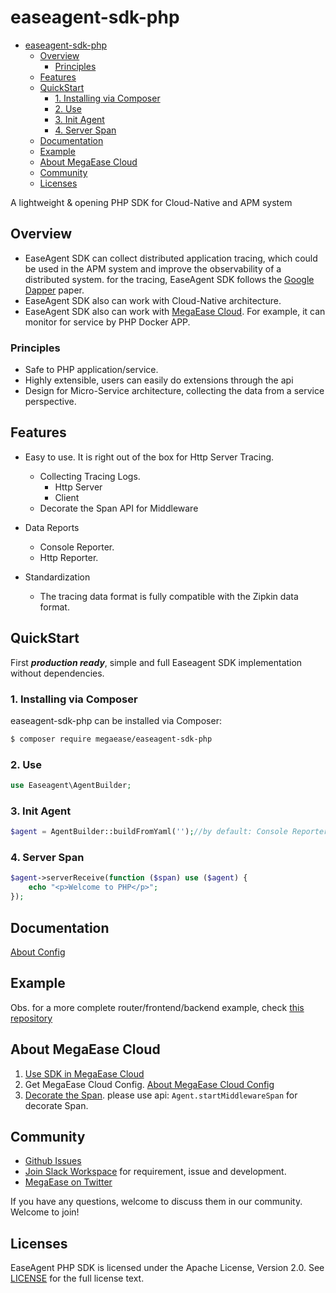 # easeagent-sdk-php

- [easeagent-sdk-php](#easeagent-sdk-php)
  - [Overview](#overview)
    - [Principles](#principles)
  - [Features](#features)
  - [QuickStart](#quickstart)
    - [1. Installing via Composer](#1-installing-via-composer)
    - [2. Use](#2-use)
    - [3. Init Agent](#3-init-agent)
    - [4. Server Span](#4-server-span)
  - [Documentation](#documentation)
  - [Example](#example)
  - [About MegaEase Cloud](#about-megaease-cloud)
  - [Community](#community)
  - [Licenses](#licenses)


A lightweight & opening PHP SDK for Cloud-Native and APM system
## Overview

- EaseAgent SDK can collect distributed application tracing, which could be used in the APM system and improve the observability of a distributed system. for the tracing, EaseAgent SDK follows the [Google Dapper](https://research.google/pubs/pub36356/) paper. 
- EaseAgent SDK also can work with Cloud-Native architecture.
- EaseAgent SDK also can work with [MegaEase Cloud](https://cloud.megaease.com/). For example, it can monitor for service by PHP Docker APP.

### Principles
- Safe to PHP application/service.
- Highly extensible, users can easily do extensions through the api
- Design for Micro-Service architecture, collecting the data from a service perspective.

## Features
* Easy to use. It is right out of the box for Http Server Tracing.
  * Collecting Tracing Logs.
    * Http Server
    * Client
  * Decorate the Span API for Middleware

* Data Reports
  * Console Reporter.
  * Http Reporter.

* Standardization
    * The tracing data format is fully compatible with the Zipkin data format.

## QuickStart
First ***production ready***, simple and full Easeagent SDK implementation without dependencies.
### 1. Installing via Composer

easeagent-sdk-php can be installed via Composer:
```bash
$ composer require megaease/easeagent-sdk-php
```

### 2. Use
```php
use Easeagent\AgentBuilder;
```

### 3. Init Agent
```php
$agent = AgentBuilder::buildFromYaml('');//by default: Console Reporter
```

### 4. Server Span
```php
$agent->serverReceive(function ($span) use ($agent) {
    echo "<p>Welcome to PHP</p>";
});
```
## Documentation
[About Config](./doc/about-config.md)
## Example
Obs. for a more complete router/frontend/backend example, check [this repository](https://github.com/megaease/easeagent-sdk-php-example)

## About MegaEase Cloud 
1. [Use SDK in MegaEase Cloud](./doc/how-to-use.md)
2. Get MegaEase Cloud Config. [About MegaEase Cloud Config](./doc/megaease-cloud-config.md)
3. [Decorate the Span](./doc/middleware-span.md). please use api: `Agent.startMiddlewareSpan` for decorate Span.

## Community

* [Github Issues](https://github.com/megaease/easeagent-sdk-php/issues)
* [Join Slack Workspace](https://join.slack.com/t/openmegaease/shared_invite/zt-upo7v306-lYPHvVwKnvwlqR0Zl2vveA) for requirement, issue and development.
* [MegaEase on Twitter](https://twitter.com/megaease)

If you have any questions, welcome to discuss them in our community. Welcome to join!


## Licenses
EaseAgent PHP SDK is licensed under the Apache License, Version 2.0. See [LICENSE](./LICENSE) for the full license text.
